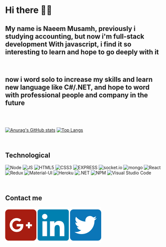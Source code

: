 # Hi there 🙋‍♂️

## My name is Naeem Musamh, previously i studying accounting, but now i'm full-stack development With javascript, i find it so interesting to learn and hope to go deeply with it

<br />

## now i word solo to increase my skills and learn new language like C#/.NET, and hope to word with professional people and company in the future

<br />
<br />

[![Anurag's GitHub stats](https://github-readme-stats.vercel.app/api?username=naeemmusamh&count_private=true&show_icons=true&theme=algolia)](https://github.com/anuraghazra/github-readme-stats)&nbsp;[![Top Langs](https://github-readme-stats.vercel.app/api/top-langs/?username=naeemmusamh&langs_count=8&layout=compact&theme=algolia)](https://github.com/anuraghazra/github-readme-stats)

<br />

## Technological

![Node](https://img.shields.io/badge/Node.JS-%23323330.svg?style=for-the-badge&logo=Node.JS&logoColor=GREEN)
![JS](https://img.shields.io/badge/javascript-%23323330.svg?style=for-the-badge&logo=javascript&logoColor=%23F7DF1E)
![HTML5](https://img.shields.io/badge/HTML5-%23323330.svg?style=for-the-badge&logo=HTML5&logoColor=RED)
![CSS3](https://img.shields.io/badge/CSS3-%23323330.svg?style=for-the-badge&logo=CSS3&logoColor=blue)
![EXPRESS](https://img.shields.io/badge/EXPRESS-%23323330.svg?style=for-the-badge&logo=EXPRESS&logoColor=WHITE)
![socket.io](https://img.shields.io/badge/socket.io-%23323330.svg?style=for-the-badge&logo=socket.io&logoColor=%23F7DF1E)
![mongo](https://img.shields.io/badge/mongo-%23323330.svg?style=for-the-badge&logo=mongoDB&logoColor=GREEN)
![React](https://img.shields.io/badge/React-%23323330.svg?style=for-the-badge&logo=React&logoColor=blue)
![Redux](https://img.shields.io/badge/Redux-%23323330.svg?style=for-the-badge&logo=Redux&logoColor=911bdc)
![Material-UI](https://img.shields.io/badge/MaterialUI-%23323330.svg?style=for-the-badge&logo=Material-UI&logoColor=blue)
![Heroku](https://img.shields.io/badge/Heroku-%23323330.svg?style=for-the-badge&logo=Heroku&logoColor=911bdc)
![.NET](https://img.shields.io/badge/.NET-%23323330.svg?style=for-the-badge&logo=.NET&logoColor=%23F7DF1E)
![NPM](https://img.shields.io/badge/NPM-%23000000.svg?style=for-the-badge&logo=npm&logoColor=white)
![Visual Studio Code](https://img.shields.io/badge/VisualStudioCode-0078d7.svg?style=for-the-badge&logo=visual-studio-code&logoColor=white)

<br />

## Contact me

[![Gmail](https://raw.githubusercontent.com/naeemmusamh/NaeemMusamh/390794843210fd1f9da2adafec7dca3b5524b90f/image/Gmail.svg)](https://naeem.musamh@gmail.com)
[![linked-in](https://raw.githubusercontent.com/naeemmusamh/NaeemMusamh/390794843210fd1f9da2adafec7dca3b5524b90f/image/Linkedin.svg)](https://www.linkedin.com/in/naeem-musamh-b91566156/)
[![Twitter](https://raw.githubusercontent.com/naeemmusamh/NaeemMusamh/390794843210fd1f9da2adafec7dca3b5524b90f/image/Twitter.svg)](https://twitter.com/naeem_musamh)
